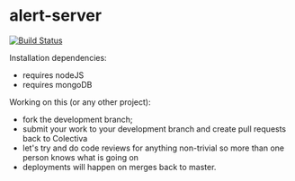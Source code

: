 # alert-server

[![Build Status](https://travis-ci.org/ColectivaLegal/alert-server.svg?branch=develop)](https://travis-ci.org/ColectivaLegal/alert-server)

Installation dependencies:
- requires nodeJS
- requires mongoDB

Working on this (or any other project):
- fork the development branch;
- submit your work to your development branch and create pull requests back to Colectiva
- let's try and do code reviews for anything non-trivial so more than one person knows what is going on
- deployments will happen on merges back to master.
